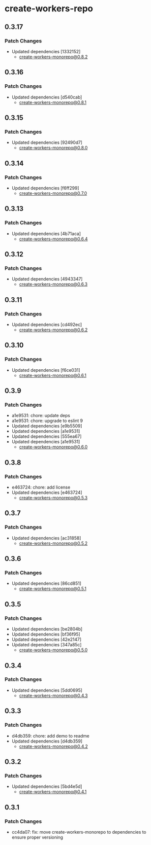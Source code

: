 # create-workers-repo

## 0.3.17

### Patch Changes

- Updated dependencies [1332152]
  - create-workers-monorepo@0.8.2

## 0.3.16

### Patch Changes

- Updated dependencies [d540cab]
  - create-workers-monorepo@0.8.1

## 0.3.15

### Patch Changes

- Updated dependencies [92490d7]
  - create-workers-monorepo@0.8.0

## 0.3.14

### Patch Changes

- Updated dependencies [f6ff299]
  - create-workers-monorepo@0.7.0

## 0.3.13

### Patch Changes

- Updated dependencies [4b71aca]
  - create-workers-monorepo@0.6.4

## 0.3.12

### Patch Changes

- Updated dependencies [4943347]
  - create-workers-monorepo@0.6.3

## 0.3.11

### Patch Changes

- Updated dependencies [cd492ec]
  - create-workers-monorepo@0.6.2

## 0.3.10

### Patch Changes

- Updated dependencies [f6ce031]
  - create-workers-monorepo@0.6.1

## 0.3.9

### Patch Changes

- a1e9531: chore: update deps
- a1e9531: chore: upgrade to eslint 9
- Updated dependencies [e9b5509]
- Updated dependencies [a1e9531]
- Updated dependencies [555ea67]
- Updated dependencies [a1e9531]
  - create-workers-monorepo@0.6.0

## 0.3.8

### Patch Changes

- e463724: chore: add license
- Updated dependencies [e463724]
  - create-workers-monorepo@0.5.3

## 0.3.7

### Patch Changes

- Updated dependencies [ac31858]
  - create-workers-monorepo@0.5.2

## 0.3.6

### Patch Changes

- Updated dependencies [86cd851]
  - create-workers-monorepo@0.5.1

## 0.3.5

### Patch Changes

- Updated dependencies [be2804b]
- Updated dependencies [bf36f95]
- Updated dependencies [42e2147]
- Updated dependencies [347a85c]
  - create-workers-monorepo@0.5.0

## 0.3.4

### Patch Changes

- Updated dependencies [5dd0695]
  - create-workers-monorepo@0.4.3

## 0.3.3

### Patch Changes

- d4db359: chore: add demo to readme
- Updated dependencies [d4db359]
  - create-workers-monorepo@0.4.2

## 0.3.2

### Patch Changes

- Updated dependencies [5bd4e5d]
  - create-workers-monorepo@0.4.1

## 0.3.1

### Patch Changes

- cc4da07: fix: move create-workers-monorepo to dependencies to ensure proper versioning
